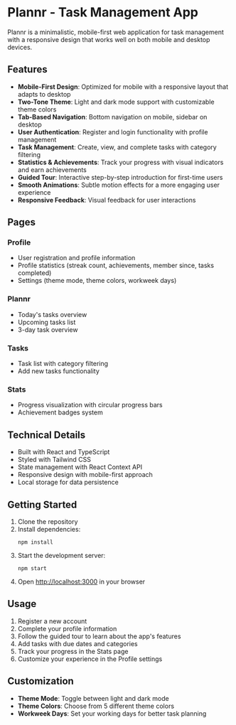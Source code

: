 # Plannr - Task Management App

Plannr is a minimalistic, mobile-first web application for task management with a responsive design that works well on both mobile and desktop devices.

## Features

- **Mobile-First Design**: Optimized for mobile with a responsive layout that adapts to desktop
- **Two-Tone Theme**: Light and dark mode support with customizable theme colors
- **Tab-Based Navigation**: Bottom navigation on mobile, sidebar on desktop
- **User Authentication**: Register and login functionality with profile management
- **Task Management**: Create, view, and complete tasks with category filtering
- **Statistics & Achievements**: Track your progress with visual indicators and earn achievements
- **Guided Tour**: Interactive step-by-step introduction for first-time users
- **Smooth Animations**: Subtle motion effects for a more engaging user experience
- **Responsive Feedback**: Visual feedback for user interactions

## Pages

### Profile
- User registration and profile information
- Profile statistics (streak count, achievements, member since, tasks completed)
- Settings (theme mode, theme colors, workweek days)

### Plannr
- Today's tasks overview
- Upcoming tasks list
- 3-day task overview

### Tasks
- Task list with category filtering
- Add new tasks functionality

### Stats
- Progress visualization with circular progress bars
- Achievement badges system

## Technical Details

- Built with React and TypeScript
- Styled with Tailwind CSS
- State management with React Context API
- Responsive design with mobile-first approach
- Local storage for data persistence

## Getting Started

1. Clone the repository
2. Install dependencies:
   ```
   npm install
   ```
3. Start the development server:
   ```
   npm start
   ```
4. Open [http://localhost:3000](http://localhost:3000) in your browser

## Usage

1. Register a new account
2. Complete your profile information
3. Follow the guided tour to learn about the app's features
4. Add tasks with due dates and categories
5. Track your progress in the Stats page
6. Customize your experience in the Profile settings

## Customization

- **Theme Mode**: Toggle between light and dark mode
- **Theme Colors**: Choose from 5 different theme colors
- **Workweek Days**: Set your working days for better task planning 